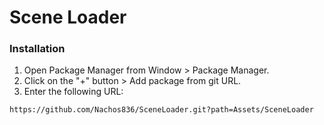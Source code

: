 # Scene Loader

### Installation
1. Open Package Manager from Window > Package Manager.
2. Click on the "+" button > Add package from git URL.
3. Enter the following URL:

```
https://github.com/Nachos836/SceneLoader.git?path=Assets/SceneLoader
```
